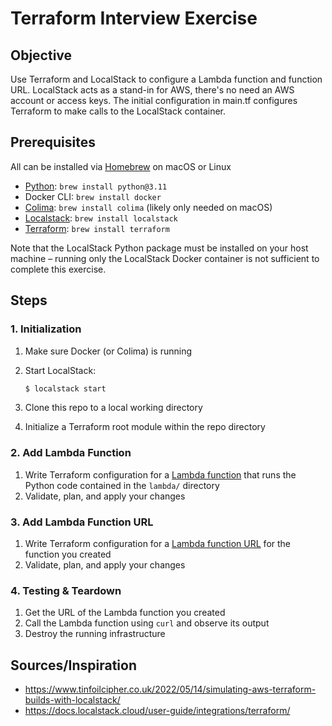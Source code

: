 # Terraform Interview Exercise

## Objective

Use Terraform and LocalStack to configure a Lambda function and function URL. LocalStack acts as a stand-in for AWS, there's no need an AWS account or access keys. The initial configuration in main.tf configures Terraform to make calls to the LocalStack container.

## Prerequisites

All can be installed via [Homebrew](https://brew.sh/) on macOS or Linux

- [Python](https://www.python.org/downloads/): `brew install python@3.11`
- Docker CLI: `brew install docker`
- [Colima](https://github.com/abiosoft/colima): `brew install colima` (likely only needed on macOS)
- [Localstack](https://docs.localstack.cloud/getting-started/installation/): `brew install localstack`
- [Terraform](https://developer.hashicorp.com/terraform/downloads): `brew install terraform`

Note that the LocalStack Python package must be installed on your host machine &ndash; running only the LocalStack Docker container is not sufficient to complete this exercise. 

## Steps

### 1. Initialization

1. Make sure Docker (or Colima) is running
1. Start LocalStack:

   ```bash
   $ localstack start
   ```

1. Clone this repo to a local working directory
1. Initialize a Terraform root module within the repo directory

### 2. Add Lambda Function

1. Write Terraform configuration for a [Lambda function](https://registry.terraform.io/providers/hashicorp/aws/latest/docs/resources/lambda_function) that runs the Python code contained in the `lambda/` directory
1. Validate, plan, and apply your changes

### 3. Add Lambda Function URL

1. Write Terraform configuration for a [Lambda function URL](https://registry.terraform.io/providers/hashicorp/aws/latest/docs/resources/lambda_function_url) for the function you created
1. Validate, plan, and apply your changes

### 4. Testing &amp; Teardown

1. Get the URL of the Lambda function you created
1. Call the Lambda function using `curl` and observe its output
1. Destroy the running infrastructure

## Sources/Inspiration

- https://www.tinfoilcipher.co.uk/2022/05/14/simulating-aws-terraform-builds-with-localstack/
- https://docs.localstack.cloud/user-guide/integrations/terraform/
